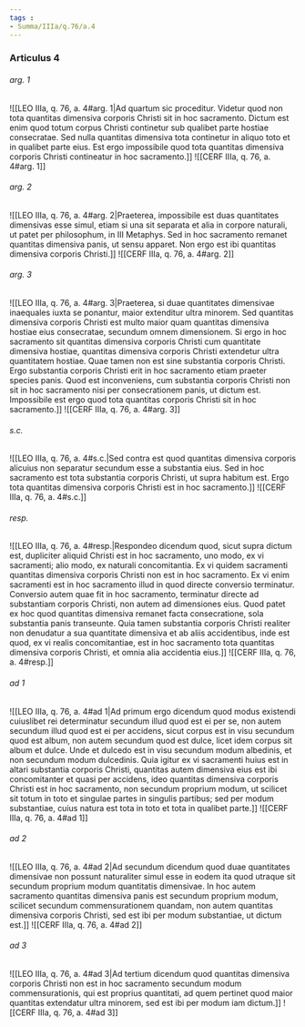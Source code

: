 ```yaml
---
tags : 
- Summa/IIIa/q.76/a.4
---
```


### Articulus 4

###### arg. 1
![[LEO IIIa, q. 76, a. 4#arg. 1|Ad quartum sic proceditur. Videtur quod non tota quantitas dimensiva corporis Christi sit in hoc sacramento. Dictum est enim quod totum corpus Christi continetur sub qualibet parte hostiae consecratae. Sed nulla quantitas dimensiva tota continetur in aliquo toto et in qualibet parte eius. Est ergo impossibile quod tota quantitas dimensiva corporis Christi contineatur in hoc sacramento.]]
![[CERF IIIa, q. 76, a. 4#arg. 1]]

###### arg. 2
![[LEO IIIa, q. 76, a. 4#arg. 2|Praeterea, impossibile est duas quantitates dimensivas esse simul, etiam si una sit separata et alia in corpore naturali, ut patet per philosophum, in III Metaphys. Sed in hoc sacramento remanet quantitas dimensiva panis, ut sensu apparet. Non ergo est ibi quantitas dimensiva corporis Christi.]]
![[CERF IIIa, q. 76, a. 4#arg. 2]]

###### arg. 3
![[LEO IIIa, q. 76, a. 4#arg. 3|Praeterea, si duae quantitates dimensivae inaequales iuxta se ponantur, maior extenditur ultra minorem. Sed quantitas dimensiva corporis Christi est multo maior quam quantitas dimensiva hostiae eius consecratae, secundum omnem dimensionem. Si ergo in hoc sacramento sit quantitas dimensiva corporis Christi cum quantitate dimensiva hostiae, quantitas dimensiva corporis Christi extendetur ultra quantitatem hostiae. Quae tamen non est sine substantia corporis Christi. Ergo substantia corporis Christi erit in hoc sacramento etiam praeter species panis. Quod est inconveniens, cum substantia corporis Christi non sit in hoc sacramento nisi per consecrationem panis, ut dictum est. Impossibile est ergo quod tota quantitas corporis Christi sit in hoc sacramento.]]
![[CERF IIIa, q. 76, a. 4#arg. 3]]

###### s.c.
![[LEO IIIa, q. 76, a. 4#s.c.|Sed contra est quod quantitas dimensiva corporis alicuius non separatur secundum esse a substantia eius. Sed in hoc sacramento est tota substantia corporis Christi, ut supra habitum est. Ergo tota quantitas dimensiva corporis Christi est in hoc sacramento.]]
![[CERF IIIa, q. 76, a. 4#s.c.]]

###### resp.
![[LEO IIIa, q. 76, a. 4#resp.|Respondeo dicendum quod, sicut supra dictum est, dupliciter aliquid Christi est in hoc sacramento, uno modo, ex vi sacramenti; alio modo, ex naturali concomitantia. Ex vi quidem sacramenti quantitas dimensiva corporis Christi non est in hoc sacramento. Ex vi enim sacramenti est in hoc sacramento illud in quod directe conversio terminatur. Conversio autem quae fit in hoc sacramento, terminatur directe ad substantiam corporis Christi, non autem ad dimensiones eius. Quod patet ex hoc quod quantitas dimensiva remanet facta consecratione, sola substantia panis transeunte. Quia tamen substantia corporis Christi realiter non denudatur a sua quantitate dimensiva et ab aliis accidentibus, inde est quod, ex vi realis concomitantiae, est in hoc sacramento tota quantitas dimensiva corporis Christi, et omnia alia accidentia eius.]]
![[CERF IIIa, q. 76, a. 4#resp.]]

###### ad 1
![[LEO IIIa, q. 76, a. 4#ad 1|Ad primum ergo dicendum quod modus existendi cuiuslibet rei determinatur secundum illud quod est ei per se, non autem secundum illud quod est ei per accidens, sicut corpus est in visu secundum quod est album, non autem secundum quod est dulce, licet idem corpus sit album et dulce. Unde et dulcedo est in visu secundum modum albedinis, et non secundum modum dulcedinis. Quia igitur ex vi sacramenti huius est in altari substantia corporis Christi, quantitas autem dimensiva eius est ibi concomitanter et quasi per accidens, ideo quantitas dimensiva corporis Christi est in hoc sacramento, non secundum proprium modum, ut scilicet sit totum in toto et singulae partes in singulis partibus; sed per modum substantiae, cuius natura est tota in toto et tota in qualibet parte.]]
![[CERF IIIa, q. 76, a. 4#ad 1]]

###### ad 2
![[LEO IIIa, q. 76, a. 4#ad 2|Ad secundum dicendum quod duae quantitates dimensivae non possunt naturaliter simul esse in eodem ita quod utraque sit secundum proprium modum quantitatis dimensivae. In hoc autem sacramento quantitas dimensiva panis est secundum proprium modum, scilicet secundum commensurationem quandam, non autem quantitas dimensiva corporis Christi, sed est ibi per modum substantiae, ut dictum est.]]
![[CERF IIIa, q. 76, a. 4#ad 2]]

###### ad 3
![[LEO IIIa, q. 76, a. 4#ad 3|Ad tertium dicendum quod quantitas dimensiva corporis Christi non est in hoc sacramento secundum modum commensurationis, qui est proprius quantitati, ad quem pertinet quod maior quantitas extendatur ultra minorem, sed est ibi per modum iam dictum.]]
![[CERF IIIa, q. 76, a. 4#ad 3]]

